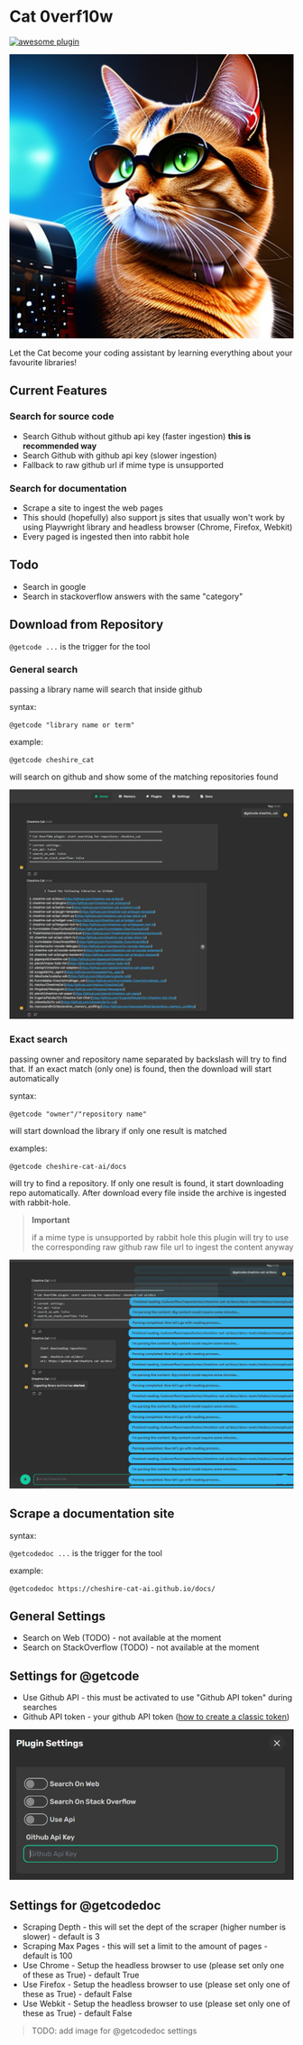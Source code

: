 # Cat 0verf10w

[![awesome plugin](https://custom-icon-badges.demolab.com/static/v1?label=&message=awesome+plugin&color=383938&style=for-the-badge&logo=cheshire_cat_ai)](https://)  


![image](cat-overflow-logo.png)

Let the Cat become your coding assistant by learning everything about your favourite libraries!

## Current Features

### Search for source code

* Search Github without github api key (faster ingestion) **this is recommended way**
* Search Github with github api key (slower ingestion)
* Fallback to raw github url if mime type is unsupported

### Search for documentation


* Scrape a site to ingest the web pages
* This should (hopefully) also support js sites that usually won't work by using Playwright library and headless browser (Chrome, Firefox, Webkit)
* Every paged is ingested then into rabbit hole

## Todo

* Search in google
* Search in stackoverflow answers with the same "category"

## Download from Repository

`@getcode ...` is the trigger for the tool

### General search

passing a library name will search that inside github

syntax:

`@getcode "library name or term"`

example:

`@getcode cheshire_cat`

will search on github and show some of the matching repositories found

![image](images/general_search.png)

### Exact search

passing owner and repository name separated by backslash will try to find that. If an exact match (only one) is found, then the download will start automatically

syntax:

`@getcode "owner"/"repository name"`

will start download the library if only one result is matched

examples:

`@getcode cheshire-cat-ai/docs`

will try to find a repository. If only one result is found, it start downloading repo automatically. After download every file inside the archive is ingested with rabbit-hole.

> **Important**
>
>if a mime type is unsupported by rabbit hole this plugin will try to use the 
>corresponding raw github raw file url to ingest the content anyway

![image](images/exact_search.png)

## Scrape a documentation site

syntax:

`@getcodedoc ...` is the trigger for the tool

example:

`@getcodedoc https://cheshire-cat-ai.github.io/docs/`

## General Settings

* Search on Web (TODO) - not available at the moment
* Search on StackOverflow (TODO) - not available at the moment

## Settings for @getcode

* Use Github API - this must be activated to use "Github API token" during searches
* Github API token - your github API token ([how to create a classic token](https://docs.github.com/en/authentication/keeping-your-account-and-data-secure/managing-your-personal-access-tokens))

![image](images/settings.png)

## Settings for @getcodedoc

* Scraping Depth - this will set the dept of the scraper (higher number is slower) - default is 3
* Scraping Max Pages - this will set a limit to the amount of pages - default is 100
* Use Chrome - Setup the headless browser to use (please set only one of these as True) - default True
* Use Firefox - Setup the headless browser to use (please set only one of these as True) - default False
* Use Webkit - Setup the headless browser to use (please set only one of these as True) - default False

> TODO: add image for @getcodedoc settings